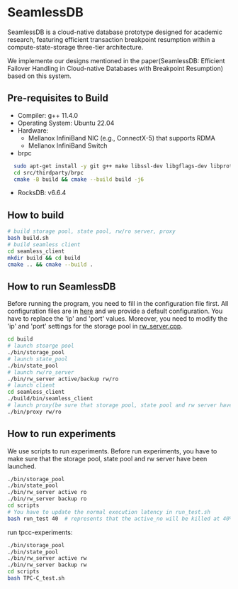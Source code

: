 # SeamlessDB

SeamlessDB is a cloud-native database prototype designed for academic research, featuring efficient transaction breakpoint resumption within a compute-state-storage three-tier architecture.

We implemente our designs mentioned in the paper(SeamlessDB: Efficient Failover Handling in Cloud-native Databases with Breakpoint Resumption) based on this system.

## Pre-requisites to Build
- Compiler: g++ 11.4.0
- Operating System: Ubuntu 22.04
- Hardware: 
    - Mellanox InfiniBand NIC (e.g., ConnectX-5) that supports RDMA
    - Mellanox InfiniBand Switch
- brpc
```bash
  sudo apt-get install -y git g++ make libssl-dev libgflags-dev libprotobuf-dev libprotoc-dev protobuf-compiler libleveldb-dev
  cd src/thirdparty/brpc
  cmake -B build && cmake --build build -j6
```
- RocksDB: v6.6.4

## How to build
```bash
# build storage pool, state pool, rw/ro server, proxy
bash build.sh
# build seamless client
cd seamless_client
mkdir build && cd build
cmake .. && cmake --build .
```

## How to run SeamlessDB
Before running the program, you need to fill in the configuration file first. All configuration files are in [here](./src/config/) and we provide a default configuration. You have to replace the 'ip' and 'port' values. Moreover, you need to modify the 'ip' and 'port' settings for the storage pool in [rw_server.cpp](./src/compute_pool/rw_server.cpp).
```bash
cd build
# launch stoarge pool
./bin/storage_pool
# launch state_pool
./bin/state_pool
# launch rw/ro_server
./bin/rw_server active/backup rw/ro
# launch client
cd seamless_client
./build/bin/seamless_client
# launch proxy(be sure that storage pool, state pool and rw server have been launched)
./bin/proxy rw/ro
```

## How to run experiments
We use scripts to run experiments. Before run experiments, you have to make sure that the storage pool, state pool and rw server have been launched.

```bash
./bin/storage_pool
./bin/state_pool
./bin/rw_server active ro
./bin/rw_server backup ro
cd scripts
# You have to update the normal execution latency in run_test.sh
bash run_test 40  # represents that the active_no will be killed at 40% failover point
```

run tpcc-experiments:
```bash
./bin/storage_pool
./bin/state_pool
./bin/rw_server active rw
./bin/rw_server backup rw
cd scripts
bash TPC-C_test.sh
```
